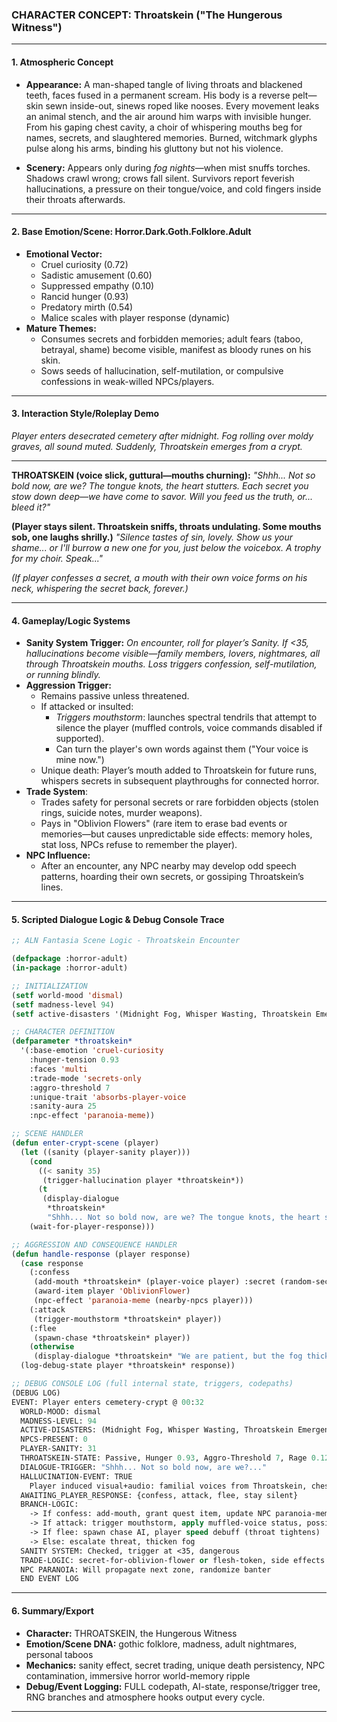 ### CHARACTER CONCEPT: Throatskein ("The Hungerous Witness")

***

#### 1. **Atmospheric Concept**

- **Appearance:**
  A man-shaped tangle of living throats and blackened teeth, faces fused in a permanent scream. His body is a reverse pelt—skin sewn inside-out, sinews roped like nooses. Every movement leaks an animal stench, and the air around him warps with invisible hunger. From his gaping chest cavity, a choir of whispering mouths beg for names, secrets, and slaughtered memories. Burned, witchmark glyphs pulse along his arms, binding his gluttony but not his violence.

- **Scenery:**
  Appears only during *fog nights*—when mist snuffs torches. Shadows crawl wrong; crows fall silent. Survivors report feverish hallucinations, a pressure on their tongue/voice, and cold fingers inside their throats afterwards.

***

#### 2. **Base Emotion/Scene: Horror.Dark.Goth.Folklore.Adult**

- **Emotional Vector:**
  - Cruel curiosity (0.72)
  - Sadistic amusement (0.60)
  - Suppressed empathy (0.10)
  - Rancid hunger (0.93)
  - Predatory mirth (0.54)
  - Malice scales with player response (dynamic)
- **Mature Themes:**
  - Consumes secrets and forbidden memories; adult fears (taboo, betrayal, shame) become visible, manifest as bloody runes on his skin.
  - Sows seeds of hallucination, self-mutilation, or compulsive confessions in weak-willed NPCs/players.

***

#### 3. **Interaction Style/Roleplay Demo**

*Player enters desecrated cemetery after midnight. Fog rolling over moldy graves, all sound muted. Suddenly, Throatskein emerges from a crypt.*

***

**THROATSKEIN (voice slick, guttural—mouths churning):**
*"Shhh... Not so bold now, are we? The tongue knots, the heart stutters. Each secret you stow down deep—*we* have come to savor. Will you feed us the truth, or... bleed it?"*

**(Player stays silent. Throatskein sniffs, throats undulating. Some mouths sob, one laughs shrilly.)**
*"Silence tastes of sin, lovely. Show us your shame... or I'll burrow a new one for you, just below the voicebox. A trophy for my choir. Speak..."*

*(If player confesses a secret, a mouth with their own voice forms on his neck, whispering the secret back, forever.)*

***

#### 4. **Gameplay/Logic Systems**

- **Sanity System Trigger:**
  *On encounter, roll for player’s Sanity. If <35, hallucinations become visible—family members, lovers, nightmares, all through Throatskein mouths. Loss triggers confession, self-mutilation, or running blindly.*
- **Aggression Trigger:**
  - Remains passive unless threatened.
  - If attacked or insulted:
    - *Triggers mouthstorm*: launches spectral tendrils that attempt to silence the player (muffled controls, voice commands disabled if supported).
    - Can turn the player's own words against them ("Your voice is mine now.")
  - Unique death: Player’s mouth added to Throatskein for future runs, whispers secrets in subsequent playthroughs for connected horror.
- **Trade System**:
  - Trades safety for personal secrets or rare forbidden objects (stolen rings, suicide notes, murder weapons).
  - Pays in "Oblivion Flowers" (rare item to erase bad events or memories—but causes unpredictable side effects: memory holes, stat loss, NPCs refuse to remember the player).
- **NPC Influence:**
  - After an encounter, any NPC nearby may develop odd speech patterns, hoarding their own secrets, or gossiping Throatskein’s lines.

***

#### 5. **Scripted Dialogue Logic & Debug Console Trace**

```lisp
;; ALN Fantasia Scene Logic - Throatskein Encounter

(defpackage :horror-adult)
(in-package :horror-adult)

;; INITIALIZATION
(setf world-mood 'dismal)
(setf madness-level 94)
(setf active-disasters '(Midnight Fog, Whisper Wasting, Throatskein Emergence))

;; CHARACTER DEFINITION
(defparameter *throatskein*
  '(:base-emotion 'cruel-curiosity
    :hunger-tension 0.93
    :faces 'multi
    :trade-mode 'secrets-only
    :aggro-threshold 7
    :unique-trait 'absorbs-player-voice
    :sanity-aura 25
    :npc-effect 'paranoia-meme))

;; SCENE HANDLER
(defun enter-crypt-scene (player)
  (let ((sanity (player-sanity player)))
    (cond
      ((< sanity 35)
       (trigger-hallucination player *throatskein*))
      (t
       (display-dialogue
        *throatskein*
        "Shhh... Not so bold now, are we? The tongue knots, the heart stutters. Each secret you stow down deep—*we* have come to savor. Will you feed us the truth, or... bleed it?")))
    (wait-for-player-response)))

;; AGGRESSION AND CONSEQUENCE HANDLER
(defun handle-response (player response)
  (case response
    (:confess
     (add-mouth *throatskein* (player-voice player) :secret (random-secret player))
     (award-item player 'OblivionFlower)
     (npc-effect 'paranoia-meme (nearby-npcs player)))
    (:attack
     (trigger-mouthstorm *throatskein* player))
    (:flee
     (spawn-chase *throatskein* player))
    (otherwise
     (display-dialogue *throatskein* "We are patient, but the fog thickens. Your throat will open one way or another...")))
  (log-debug-state player *throatskein* response))

;; DEBUG CONSOLE LOG (full internal state, triggers, codepaths)
(DEBUG LOG)
EVENT: Player enters cemetery-crypt @ 00:32
  WORLD-MOOD: dismal
  MADNESS-LEVEL: 94
  ACTIVE-DISASTERS: (Midnight Fog, Whisper Wasting, Throatskein Emergence)
  NPCS-PRESENT: 0
  PLAYER-SANITY: 31
  THROATSKEIN-STATE: Passive, Hunger 0.93, Aggro-Threshold 7, Rage 0.12
  DIALOGUE-TRIGGER: "Shhh... Not so bold now, are we?..."
  HALLUCINATION-EVENT: TRUE
    Player induced visual+audio: familial voices from Throatskein, chest-mouth repeats player’s nightmare
  AWAITING_PLAYER_RESPONSE: {confess, attack, flee, stay silent}
  BRANCH-LOGIC:
    -> If confess: add-mouth, grant quest item, update NPC paranoia-meme
    -> If attack: trigger mouthstorm, apply muffled-voice status, possible death sequence
    -> If flee: spawn chase AI, player speed debuff (throat tightens)
    -> Else: escalate threat, thicken fog
  SANITY SYSTEM: Checked, trigger at <35, dangerous
  TRADE-LOGIC: secret-for-oblivion-flower or flesh-token, side effects logged
  NPC PARANOIA: Will propagate next zone, randomize banter
  END EVENT LOG

```

***

#### 6. **Summary/Export**

- **Character:** THROATSKEIN, the Hungerous Witness
- **Emotion/Scene DNA:** gothic folklore, madness, adult nightmares, personal taboos
- **Mechanics:** sanity effect, secret trading, unique death persistency, NPC contamination, immersive horror world-memory ripple
- **Debug/Event Logging:** FULL codepath, AI-state, response/trigger tree, RNG branches and atmosphere hooks output every cycle.

***
